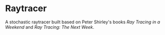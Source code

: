 # Raytracer

A stochastic raytracer built based on Peter Shirley's books
*Ray Tracing in a Weekend* and *Ray Tracing: The Next Week*.
